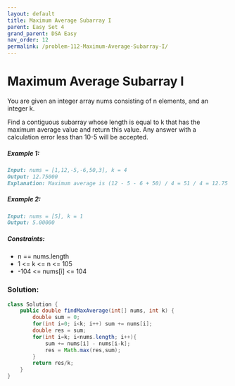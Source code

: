 ```yaml
---
layout: default
title: Maximum Average Subarray I
parent: Easy Set 4
grand_parent: DSA Easy
nav_order: 12
permalink: /problem-112-Maximum-Average-Subarray-I/
---
```

# Maximum Average Subarray I
You are given an integer array nums consisting of n elements, and an integer k.

Find a contiguous subarray whose length is equal to k that has the maximum average value and return this value. Any answer with a calculation error less than 10-5 will be accepted.

##### Example 1:
```markdown
Input: nums = [1,12,-5,-6,50,3], k = 4
Output: 12.75000
Explanation: Maximum average is (12 - 5 - 6 + 50) / 4 = 51 / 4 = 12.75
```
##### Example 2:
```markdown
Input: nums = [5], k = 1
Output: 5.00000
```
##### Constraints:
* n == nums.length
* 1 <= k <= n <= 105
* -104 <= nums[i] <= 104

### Solution:
```java
class Solution {
    public double findMaxAverage(int[] nums, int k) {
        double sum = 0;
        for(int i=0; i<k; i++) sum += nums[i];
        double res = sum;
        for(int i=k; i<nums.length; i++){
            sum += nums[i] - nums[i-k];
            res = Math.max(res,sum);
        }
        return res/k;
    }
}
```